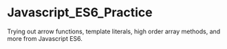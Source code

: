 # Javascript_ES6_Practice
Trying out arrow functions, template literals, high order array methods, and more from Javascript ES6.
